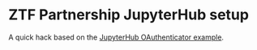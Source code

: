 # ZTF Partnership JupyterHub setup

A quick hack based on the [JupyterHub
OAuthenticator example](https://github.com/jupyterhub/oauthenticator/tree/master/examples/full).
